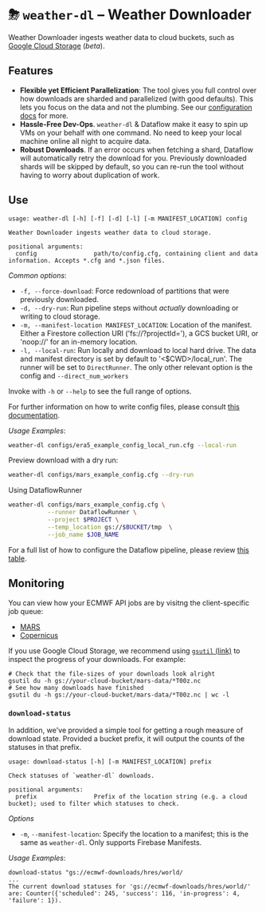 # ⛈ `weather-dl` – Weather Downloader

Weather Downloader ingests weather data to cloud buckets, such
as [Google Cloud Storage](https://cloud.google.com/storage) (_beta_).

## Features

* **Flexible yet Efficient Parallelization**: The tool gives you full control over how downloads are sharded and
  parallelized (with good defaults). This lets you focus on the data and not the plumbing. See
  our [configuration docs](../Configuration.md) for more.
* **Hassle-Free Dev-Ops**. `weather-dl` & Dataflow make it easy to spin up VMs on your behalf with one command. No need
  to keep your local machine online all night to acquire data.
* **Robust Downloads**. If an error occurs when fetching a shard, Dataflow will automatically retry the download for
  you. Previously downloaded shards will be skipped by default, so you can re-run the tool without having to worry about
  duplication of work.

## Use

```
usage: weather-dl [-h] [-f] [-d] [-l] [-m MANIFEST_LOCATION] config

Weather Downloader ingests weather data to cloud storage.

positional arguments:
  config                path/to/config.cfg, containing client and data information. Accepts *.cfg and *.json files.
```

_Common options_:

* `-f, --force-download`: Force redownload of partitions that were previously downloaded.
* `-d, --dry-run`: Run pipeline steps without _actually_ downloading or writing to cloud storage.
* `-m, --manifest-location MANIFEST_LOCATION`:  Location of the manifest. Either a Firestore collection URI
  ('fs://<my-collection>?projectId=<my-project-id>'), a GCS bucket URI, or 'noop://<name>' for an in-memory location.
* `-l, --local-run`: Run locally and download to local hard drive. The data and manifest directory is set by default
  to '<$CWD>/local_run'. The runner will be set to `DirectRunner`. The only other relevant option is the config
  and `--direct_num_workers`

Invoke with `-h` or `--help` to see the full range of options.

For further information on how to write config files, please consult [this documentation](../Configuration.md).

_Usage Examples_:

```bash
weather-dl configs/era5_example_config_local_run.cfg --local-run
```

Preview download with a dry run:

```bash
weather-dl configs/mars_example_config.cfg --dry-run
```

Using DataflowRunner

```bash
weather-dl configs/mars_example_config.cfg \
           --runner DataflowRunner \
           --project $PROJECT \
           --temp_location gs://$BUCKET/tmp  \
           --job_name $JOB_NAME
```

For a full list of how to configure the Dataflow pipeline, please review
[this table](https://cloud.google.com/dataflow/docs/guides/specifying-exec-params).

## Monitoring

You can view how your ECMWF API jobs are by visitng the client-specific job queue:

* [MARS](https://apps.ecmwf.int/mars-activity/)
* [Copernicus](https://cds.climate.copernicus.eu/live/queue)

If you use Google Cloud Storage, we recommend using [`gsutil` (link)](https://cloud.google.com/storage/docs/gsutil) to inspect
the progress of your downloads. For example:

```shell
# Check that the file-sizes of your downloads look alright
gsutil du -h gs://your-cloud-bucket/mars-data/*T00z.nc 
# See how many downloads have finished
gsutil du -h gs://your-cloud-bucket/mars-data/*T00z.nc | wc -l
```

### `download-status`

In addition, we've provided a simple tool for getting a rough measure of download state. Provided a bucket prefix, it
will output the counts of the statuses in that prefix.

```shell
usage: download-status [-h] [-m MANIFEST_LOCATION] prefix

Check statuses of `weather-dl` downloads.

positional arguments:
  prefix                Prefix of the location string (e.g. a cloud bucket); used to filter which statuses to check.
```

_Options_

* `-m`, `--manifest-location`: Specify the location to a manifest; this is the same as `weather-dl`. Only supports
  Firebase Manifests.

_Usage Examples_:

```shell
download-status "gs://ecmwf-downloads/hres/world/
...
The current download statuses for 'gs://ecmwf-downloads/hres/world/' are: Counter({'scheduled': 245, 'success': 116, 'in-progress': 4, 'failure': 1}).
```
